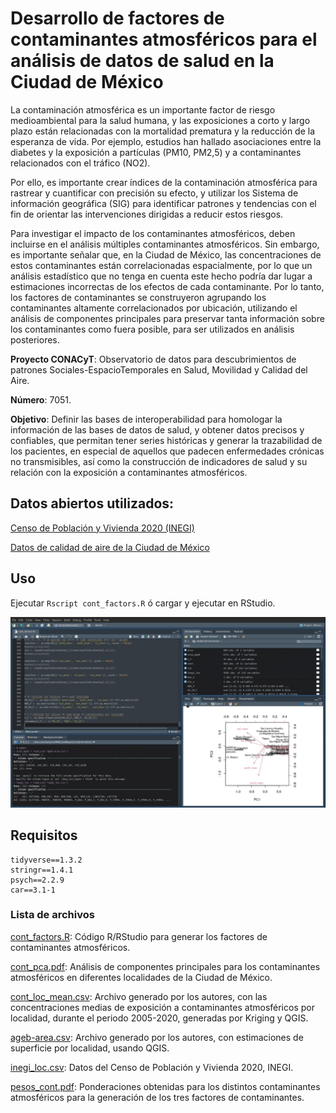 # Desarrollo de factores de contaminantes atmosféricos para el análisis de datos de salud en la Ciudad de México
La contaminación atmosférica es un importante factor de riesgo medioambiental para la salud humana, y las exposiciones a corto y largo plazo están relacionadas con la mortalidad prematura y la reducción de la esperanza de vida. Por ejemplo, estudios han hallado asociaciones entre la diabetes y la exposición a partículas (PM10, PM2,5) y a contaminantes relacionados con el tráfico (NO2).

Por ello, es importante crear índices de la contaminación atmosférica para rastrear y cuantificar con precisión su efecto, y utilizar los Sistema de información geográfica (SIG) para identificar patrones y tendencias con el fin de orientar las intervenciones dirigidas a reducir estos riesgos.

Para investigar el impacto de los contaminantes atmosféricos, deben incluirse en el análisis múltiples contaminantes atmosféricos. Sin embargo, es importante señalar que, en la Ciudad de México, las concentraciones de estos contaminantes están correlacionadas espacialmente, por lo que un análisis estadístico que no tenga en cuenta este hecho podría dar lugar a estimaciones incorrectas de los efectos de cada contaminante. Por lo tanto, los factores de contaminantes se construyeron agrupando los contaminantes altamente correlacionados por ubicación, utilizando el análisis de componentes principales para preservar tanta información sobre los contaminantes como fuera posible, para ser utilizados en análisis posteriores.

**Proyecto CONACyT**: Observatorio de datos para descubrimientos de patrones Sociales-EspacioTemporales en Salud, Movilidad y Calidad del Aire.

**Número**: 7051.

**Objetivo**: Definir las bases de interoperabilidad para homologar la información de las bases de datos de salud, y obtener datos precisos y confiables, que permitan tener series históricas y generar la trazabilidad de los pacientes, en especial de aquellos que padecen enfermedades crónicas no transmisibles, así como la construcción de indicadores de salud y su relación con la exposición a contaminantes atmosféricos. 

## Datos abiertos utilizados:
[Censo de Población y Vivienda 2020 (INEGI)](https://www.inegi.org.mx/programas/ccpv/2020/)

[Datos de calidad de aire de la Ciudad de México](http://www.aire.cdmx.gob.mx/default.php?opc=%27aKBhnmM=%27)

## Uso
Ejecutar `Rscript cont_factors.R` ó cargar y ejecutar en RStudio.

![Captura de pantalla de RStudio](rstudio.jpg)


## Requisitos
```
tidyverse==1.3.2
stringr==1.4.1
psych==2.2.9 
car==3.1-1 
```

### Lista de archivos
[cont_factors.R](cont_factors.R): Código R/RStudio para generar los factores de contaminantes atmosféricos.

[cont_pca.pdf](cont_pca.pdf): Análisis de componentes principales para los contaminantes atmosféricos en diferentes localidades de la Ciudad de México.

[cont_loc_mean.csv](cont_loc_mean.csv): Archivo generado por los autores, con las concentraciones medias de exposición a contaminantes atmosféricos por localidad, durante el periodo 2005-2020, generadas por Kriging y QGIS.	

[ageb-area.csv](ageb-area.csv): Archivo generado por los autores, con estimaciones de superficie por localidad, usando QGIS.

[inegi_loc.csv](inegi_loc.csv): Datos del Censo de Población y Vivienda 2020, INEGI.

[pesos_cont.pdf](pesos_cont.pdf): Ponderaciones obtenidas para los distintos contaminantes atmosféricos para la generación de los tres factores de contaminantes.
